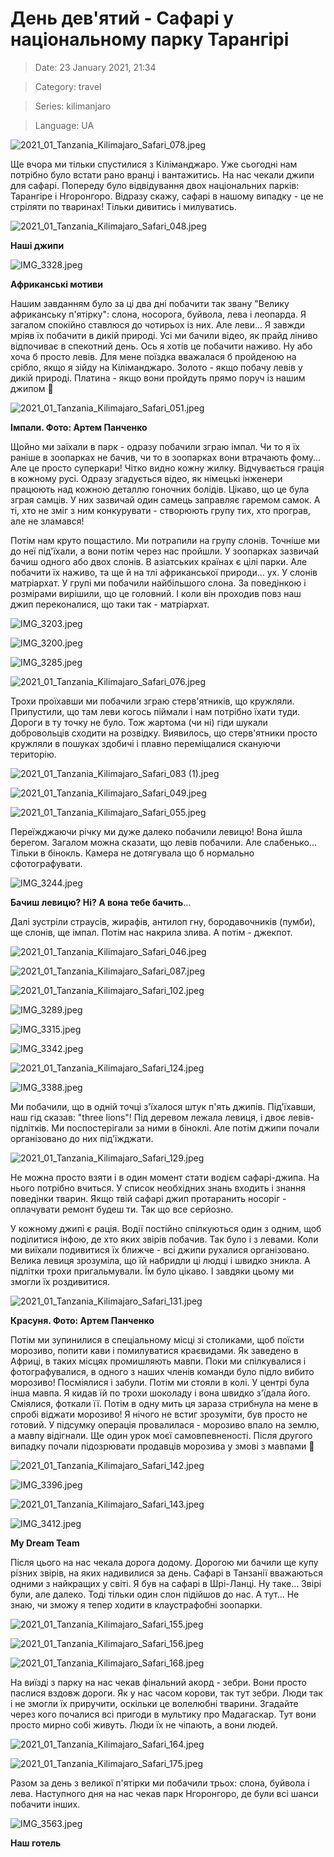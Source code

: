 # День дев'ятий - Сафарі у національному парку Тарангірі

> Date: 23 January 2021, 21:34

> Category: travel

> Series: kilimanjaro

> Language: UA

![2021_01_Tanzania_Kilimajaro_Safari_078.jpeg](https://res.craft.do/user/full/b5a256f3-51ff-c8e5-10fe-9343b6a0451d/doc/50D32B75-8D3B-48EE-8D6F-F407917BDF2F/3C6535CD-3253-460E-8154-6A04903B0BFE_2/tlpQgZqCTjRPbLxDRNK56PBgXfYh1nJNYViI4e2ofX8z/2021_01_Tanzania_Kilimajaro_Safari_078.jpeg)

Ще вчора ми тільки спустилися з Кіліманджаро. Уже сьогодні нам потрібно було встати рано вранці і вантажитись. На нас чекали джипи для сафарі. Попереду було відвідування двох національних парків: Тарангіре і Нгоронгоро. Відразу скажу, сафарі в нашому випадку - це не стріляти по тваринах! Тільки дивитись і милуватись.

![2021_01_Tanzania_Kilimajaro_Safari_048.jpeg](https://res.craft.do/user/full/b5a256f3-51ff-c8e5-10fe-9343b6a0451d/doc/50D32B75-8D3B-48EE-8D6F-F407917BDF2F/83105317-952D-465F-94F8-0362823D1C80_2/BDKuaVdjesrydKoiDgVxjoMBUr6M3dfSj9iBcmVBkk0z/2021_01_Tanzania_Kilimajaro_Safari_048.jpeg)

**Наші джипи**

![IMG_3328.jpeg](https://res.craft.do/user/full/b5a256f3-51ff-c8e5-10fe-9343b6a0451d/doc/50D32B75-8D3B-48EE-8D6F-F407917BDF2F/037F82C7-7819-46F3-88C8-2A05E6946530_2/yg0n0trFpmuyc0xffegL8lfIWCyTEdoFzLdikrKMlGcz/IMG_3328.jpeg)

**Африканські мотиви**

Нашим завданням було за ці два дні побачити так звану "Велику африканську п'ятірку": слона, носорога, буйвола, лева і леопарда. Я загалом спокійно ставлюся до чотирьох із них. Але леви... Я завжди мріяв їх побачити в дикій природі. Усі ми бачили відео, як прайд ліниво відпочиває в спекотний день. Ось я хотів це побачити наживо. Ну або хоча б просто левів. Для мене поїздка вважалася б пройденою на срібло, якщо я зійду на Кіліманджаро. Золото - якщо побачу левів у дикій природі. Платина - якщо вони пройдуть прямо поруч із нашим джипом 🤞

![2021_01_Tanzania_Kilimajaro_Safari_051.jpeg](https://res.craft.do/user/full/b5a256f3-51ff-c8e5-10fe-9343b6a0451d/doc/50D32B75-8D3B-48EE-8D6F-F407917BDF2F/8D0964C5-F857-4AE7-953D-FBBC1F06FFD2_2/5clyuxExe7a2NUg30masL4tYHyn9vSmAuryeYJnmOJEz/2021_01_Tanzania_Kilimajaro_Safari_051.jpeg)

**Імпали. Фото: Артем Панченко**

Щойно ми заїхали в парк - одразу побачили зграю імпал. Чи то я їх раніше в зоопарках не бачив, чи то в зоопарках вони втрачають фому... Але це просто суперкари! Чітко видно кожну жилку. Відчувається грація в кожному русі. Одразу згадується відео, як німецькі інженери працюють над кожною деталлю гоночних болідів. Цікаво, що це була зграя самців. У них зазвичай один самець заправляє гаремом самок. А ті, хто не зміг з ним конкурувати - створюють групу тих, хто програв, але не зламався!

Потім нам круто пощастило. Ми потрапили на групу слонів. Точніше ми до неї під'їхали, а вони потім через нас пройшли. У зоопарках зазвичай бачиш одного або двох слонів. В азіатських країнах є цілі парки. Але побачити їх наживо, та ще й на тлі африканської природи... ух. У слонів матріархат. У групі ми побачили найбільшого слона. За поведінкою і розмірами вирішили, що це головний. І коли він проходив повз наш джип переконалися, що таки так - матріархат.

![IMG_3203.jpeg](https://res.craft.do/user/full/b5a256f3-51ff-c8e5-10fe-9343b6a0451d/41102257-6EF3-4BF1-9494-7B31816CBEEC_2/DkALKVqbwkLqksxKAJxbVbddlYAUYj5kw3SYheTVyxYz/IMG_3203.jpeg)

![IMG_3200.jpeg](https://res.craft.do/user/full/b5a256f3-51ff-c8e5-10fe-9343b6a0451d/89F1F25F-FC0F-4393-BD9B-5DA778E9AFCC_2/OpoAi0JJlxilS8AqCyey6iD9skC8euINHpVOuAWANk8z/IMG_3200.jpeg)

![IMG_3285.jpeg](https://res.craft.do/user/full/b5a256f3-51ff-c8e5-10fe-9343b6a0451d/F82A3FF6-6DEF-45D4-A998-3851B405ED78_2/VYUIWLVOG8NZd4c2yslu38ueAKdMCa7pbboBLymAmrwz/IMG_3285.jpeg)

![2021_01_Tanzania_Kilimajaro_Safari_076.jpeg](https://res.craft.do/user/full/b5a256f3-51ff-c8e5-10fe-9343b6a0451d/doc/50D32B75-8D3B-48EE-8D6F-F407917BDF2F/5F7F1CE3-3F4B-441A-867C-A2ACAC1D2CFE_2/ShdGxFtY0gRwN5zC8yZ1y4ieysd5K5UakNGcMNzYl5gz/2021_01_Tanzania_Kilimajaro_Safari_076.jpeg)

Трохи проїхавши ми побачили зграю стерв'ятників, що кружляли. Припустили, що там леви когось піймали і нам потрібно їхати туди. Дороги в ту точку не було. Тож жартома (чи ні) гіди шукали добровольців сходити на розвідку. Виявилось, що стерв'ятники просто кружляли в пошуках здобичі і плавно переміщалися скануючи територію.

![2021_01_Tanzania_Kilimajaro_Safari_083 (1).jpeg](https://res.craft.do/user/full/b5a256f3-51ff-c8e5-10fe-9343b6a0451d/doc/50D32B75-8D3B-48EE-8D6F-F407917BDF2F/8DEE813D-B9D5-4B83-B1A2-2E81B7DFCE82_2/eljxxffSsD9Poc6TxtbdlCHmdCQdswBxClyok4FGyRsz/2021_01_Tanzania_Kilimajaro_Safari_083%201.jpeg)

![2021_01_Tanzania_Kilimajaro_Safari_049.jpeg](https://res.craft.do/user/full/b5a256f3-51ff-c8e5-10fe-9343b6a0451d/doc/50D32B75-8D3B-48EE-8D6F-F407917BDF2F/07712A70-562E-4171-80C5-44D27B9D7B07_2/zadOPAjdVyVG3PBxoxAOuxkfga790rONMNFvJfZfI5Ez/2021_01_Tanzania_Kilimajaro_Safari_049.jpeg)

![2021_01_Tanzania_Kilimajaro_Safari_055.jpeg](https://res.craft.do/user/full/b5a256f3-51ff-c8e5-10fe-9343b6a0451d/doc/50D32B75-8D3B-48EE-8D6F-F407917BDF2F/A5DC7EF3-462A-4686-A46E-F1F9B7F46FC7_2/baUigqiiTPGHLGbbGhjaeHdBqrR447O6zqxe1jlAAO4z/2021_01_Tanzania_Kilimajaro_Safari_055.jpeg)

Переїжджаючи річку ми дуже далеко побачили левицю! Вона йшла берегом. Загалом можна сказати, що левів побачили. Але слабенько… Тільки в бінокль. Камера не дотягувала що б нормально сфотографувати.

![IMG_3244.jpeg](https://res.craft.do/user/full/b5a256f3-51ff-c8e5-10fe-9343b6a0451d/doc/50D32B75-8D3B-48EE-8D6F-F407917BDF2F/BC4D6586-CD87-43DA-9CEC-04BA6AFA9E9A_2/t8A013aRuORH7wLpAifTtVxV4zo2JfFjxAOXHxz3VJYz/IMG_3244.jpeg)

**Бачиш левицю? Ні? А вона тебе бачить**…

Далі зустріли страусів, жирафів, антилоп гну, бородавочників (пумби), ще слонів, ще імпал. Потім нас накрила злива. А потім - джекпот.

![2021_01_Tanzania_Kilimajaro_Safari_046.jpeg](https://res.craft.do/user/full/b5a256f3-51ff-c8e5-10fe-9343b6a0451d/doc/50D32B75-8D3B-48EE-8D6F-F407917BDF2F/145CB204-AFE2-41AF-BA5F-74A751B03C0D_2/xlFfKcFpzxJh8YDtgRdcclfy8yvwLh48HEYAhPN58JMz/2021_01_Tanzania_Kilimajaro_Safari_046.jpeg)

![2021_01_Tanzania_Kilimajaro_Safari_087.jpeg](https://res.craft.do/user/full/b5a256f3-51ff-c8e5-10fe-9343b6a0451d/doc/50D32B75-8D3B-48EE-8D6F-F407917BDF2F/D5FB626E-9CB3-40EB-BDA9-848CDDBB6B4B_2/Ixe2Vtue1LAeCcvErbNle7DdjZipQriCkyqGpaqesDYz/2021_01_Tanzania_Kilimajaro_Safari_087.jpeg)

![2021_01_Tanzania_Kilimajaro_Safari_102.jpeg](https://res.craft.do/user/full/b5a256f3-51ff-c8e5-10fe-9343b6a0451d/doc/50D32B75-8D3B-48EE-8D6F-F407917BDF2F/62860021-9DC4-4B02-9093-044402CE7889_2/y3NyOGxCXSgZU6HYKxEFKkvzv97JdkkRGnBcRgUXdfIz/2021_01_Tanzania_Kilimajaro_Safari_102.jpeg)

![IMG_3289.jpeg](https://res.craft.do/user/full/b5a256f3-51ff-c8e5-10fe-9343b6a0451d/doc/50D32B75-8D3B-48EE-8D6F-F407917BDF2F/25301A51-9871-438A-8513-9A7881A05662_2/rcpn5dtUNeio2TjdriKxkARtwQvGo4VOKo0mGC0RMuYz/IMG_3289.jpeg)

![IMG_3315.jpeg](https://res.craft.do/user/full/b5a256f3-51ff-c8e5-10fe-9343b6a0451d/doc/50D32B75-8D3B-48EE-8D6F-F407917BDF2F/30D745FB-8AE4-41FB-8B0C-E126612EE56A_2/ctyGV0IBkqhJxfcc9CSBIylQls4A94JtL46CJ2kxo1Iz/IMG_3315.jpeg)

![IMG_3342.jpeg](https://res.craft.do/user/full/b5a256f3-51ff-c8e5-10fe-9343b6a0451d/doc/50D32B75-8D3B-48EE-8D6F-F407917BDF2F/0CA02D31-7F53-443D-B589-12F198216453_2/i569vbytypTU5ECxif21tH9EQtxxxQFscQtolZiyCPgz/IMG_3342.jpeg)

![2021_01_Tanzania_Kilimajaro_Safari_124.jpeg](https://res.craft.do/user/full/b5a256f3-51ff-c8e5-10fe-9343b6a0451d/doc/50D32B75-8D3B-48EE-8D6F-F407917BDF2F/B206A1D8-8950-4943-A838-89907BD38D81_2/DQyCFWU79uy0S2XHPtEu4a6TEU4AkMOB6ZmrbSx1XG8z/2021_01_Tanzania_Kilimajaro_Safari_124.jpeg)

![IMG_3388.jpeg](https://res.craft.do/user/full/b5a256f3-51ff-c8e5-10fe-9343b6a0451d/doc/50D32B75-8D3B-48EE-8D6F-F407917BDF2F/74BC2699-9159-4DB9-943B-672E88E3BFC5_2/oP5GenqHAnxUIKAHw3X4OX1ky7zDrBQb2xbOxntWsdoz/IMG_3388.jpeg)

Ми побачили, що в одній точці з'їхалося штук п'ять джипів. Під'їхавши, наш гід сказав: "three lions"! Під деревом лежала левиця, і двоє левів-підлітків. Ми поспостерігали за ними в біноклі. Але потім джипи почали організовано до них під'їжджати.

![2021_01_Tanzania_Kilimajaro_Safari_129.jpeg](https://res.craft.do/user/full/b5a256f3-51ff-c8e5-10fe-9343b6a0451d/doc/50D32B75-8D3B-48EE-8D6F-F407917BDF2F/BD064B73-8D4B-4365-B900-A78E6B10ECF1_2/0zko56vXr6TOlB1WKs1w5xs3gUh0bNZz2iFPF3iaRvMz/2021_01_Tanzania_Kilimajaro_Safari_129.jpeg)

Не можна просто взяти і в один момент стати водієм сафарі-джипа. На нього потрібно вчиться. У список необхідних знань входить і знання поведінки тварин. Якщо твій сафарі джип протаранить носоріг - оплачувати ремонт будеш ти. Так що все серйозно.

У кожному джипі є рація. Водії постійно спілкуються один з одним, щоб поділитися інфою, де хто яких звірів побачив. Так було і з левами. Коли ми виїхали подивитися їх ближче - всі джипи рухалися організовано. Велика левиця зрозуміла, що їй набридли ці людці і швидко зникла. А підлітки трохи пригальмували. Їм було цікаво. І завдяки цьому ми змогли їх роздивитися.

![2021_01_Tanzania_Kilimajaro_Safari_131.jpeg](https://res.craft.do/user/full/b5a256f3-51ff-c8e5-10fe-9343b6a0451d/doc/50D32B75-8D3B-48EE-8D6F-F407917BDF2F/783325A6-44CF-423D-A3DC-EC3C93B7D826_2/A9ytmAaOlGLAcByK8YRnN0MqD3whsybqCLks3VgY298z/2021_01_Tanzania_Kilimajaro_Safari_131.jpeg)

**Красуня. Фото: Артем Панченко**

Потім ми зупинилися в спеціальному місці зі столиками, щоб поїсти морозиво, попити кави і помилуватися краєвидами. Як заведено в Африці, в таких місцях промишляють мавпи. Поки ми спілкувалися і фотографувалися, в одного з наших членів команди було підло вибито морозиво! Посміялися і забули. Потім ми стояли в колі. У центрі була інша мавпа. Я кидав їй по трохи шоколаду і вона швидко з'їдала його. Сміялися, фоткали її. Потім в одну мить ця зараза стрибнула на мене в спробі віджати морозиво! Я нічого не встиг зрозуміти, був просто не готовий. У підсумку операція провалилася - морозиво впало на землю, а мавпу відігнали. Ще один урок моєї самовпевненості. Після другого випадку почали підозрювати продавців морозива у змові з мавпами 🙂

![2021_01_Tanzania_Kilimajaro_Safari_142.jpeg](https://res.craft.do/user/full/b5a256f3-51ff-c8e5-10fe-9343b6a0451d/doc/50D32B75-8D3B-48EE-8D6F-F407917BDF2F/364EB868-6734-4C3B-A3CA-0E093FD05D7F_2/pnDfzKyHxqT2Od71YO0jfUblCdwHxeSAbr0N8ymamhEz/2021_01_Tanzania_Kilimajaro_Safari_142.jpeg)

![IMG_3396.jpeg](https://res.craft.do/user/full/b5a256f3-51ff-c8e5-10fe-9343b6a0451d/doc/50D32B75-8D3B-48EE-8D6F-F407917BDF2F/0A2B778D-7404-4376-A90F-68F4CC321724_2/WDxI3IKp3pIVrALdkU0SyOaaSVTSd3JpiHq0RnmsqqIz/IMG_3396.jpeg)

![2021_01_Tanzania_Kilimajaro_Safari_143.jpeg](https://res.craft.do/user/full/b5a256f3-51ff-c8e5-10fe-9343b6a0451d/doc/50D32B75-8D3B-48EE-8D6F-F407917BDF2F/6B3066D5-7B20-41D9-84FD-97D534111ACE_2/rSCkGMydCMlZYsVFM80VREmS08Q4jmOLGuWxyeDNaEgz/2021_01_Tanzania_Kilimajaro_Safari_143.jpeg)

![IMG_3412.jpeg](https://res.craft.do/user/full/b5a256f3-51ff-c8e5-10fe-9343b6a0451d/doc/50D32B75-8D3B-48EE-8D6F-F407917BDF2F/1BC44BBB-0CEC-4384-94BE-A9E5091FA5CB_2/vBNOSUifZnwSP4JdyUffSW8ViGXalyBxL6d2hECUV7Az/IMG_3412.jpeg)

**My Dream Team**

Після цього на нас чекала дорога додому. Дорогою ми бачили ще купу різних звірів, на яких надивилися за день. Сафарі в Танзанії вважаються одними з найкращих у світі. Я був на сафарі в Шрі-Ланці. Ну таке... Звірі були, але далеко. Тоді тільки один слон підійшов до нас. А тут... Не знаю, чи зможу я тепер ходити в клаустрафобні зоопарки.

![2021_01_Tanzania_Kilimajaro_Safari_155.jpeg](https://res.craft.do/user/full/b5a256f3-51ff-c8e5-10fe-9343b6a0451d/doc/50D32B75-8D3B-48EE-8D6F-F407917BDF2F/D90E1DF0-3770-470D-ABDC-96D09AD85704_2/f50PDQFwZTpIyNywGwrEcnxiDhogRA93amzOJw0oYnkz/2021_01_Tanzania_Kilimajaro_Safari_155.jpeg)

![2021_01_Tanzania_Kilimajaro_Safari_156.jpeg](https://res.craft.do/user/full/b5a256f3-51ff-c8e5-10fe-9343b6a0451d/doc/50D32B75-8D3B-48EE-8D6F-F407917BDF2F/BD9059EC-008E-4F1B-A42D-9BF446F48069_2/sabxxIpN6p0XIUAeVHBsQV63bWnRtDABlD8F6taxNvIz/2021_01_Tanzania_Kilimajaro_Safari_156.jpeg)

![2021_01_Tanzania_Kilimajaro_Safari_168.jpeg](https://res.craft.do/user/full/b5a256f3-51ff-c8e5-10fe-9343b6a0451d/doc/50D32B75-8D3B-48EE-8D6F-F407917BDF2F/4065BF0D-A69D-4FD6-ABF2-BCDCFE83FBB4_2/EolaSxPxe1pMPjWIH6zoXFiqxn8Ohwqi63lOUhuLlKIz/2021_01_Tanzania_Kilimajaro_Safari_168.jpeg)

На виїзді з парку на нас чекав фінальний акорд - зебри. Вони просто паслися вздовж дороги. Як у нас часом корови, так тут зебри. Люди так і не змогли їх приручити, оскільки це волелюбні тварини. Згадайте через кого почалися всі пригоди в мультику про Мадагаскар. Тут вони просто мирно собі живуть. Люди їх не чіпають, а вони людей.

![2021_01_Tanzania_Kilimajaro_Safari_164.jpeg](https://res.craft.do/user/full/b5a256f3-51ff-c8e5-10fe-9343b6a0451d/doc/50D32B75-8D3B-48EE-8D6F-F407917BDF2F/53658CBB-201E-45F5-BFCD-AB7FF7061D3A_2/dZsyPFCicCWmq0Zuo7uWpFGk2QoNs1ExWiX3sZZauW8z/2021_01_Tanzania_Kilimajaro_Safari_164.jpeg)

![2021_01_Tanzania_Kilimajaro_Safari_175.jpeg](https://res.craft.do/user/full/b5a256f3-51ff-c8e5-10fe-9343b6a0451d/doc/50D32B75-8D3B-48EE-8D6F-F407917BDF2F/C98FD202-78BE-4E9C-8A72-984391431F92_2/QXo4K9vl44Gc9dzWxr1RhUwpFBcyy5yXhdcwnSGwUB0z/2021_01_Tanzania_Kilimajaro_Safari_175.jpeg)

Разом за день з великої п'ятірки ми побачили трьох: слона, буйвола і лева. Наступного дня на нас чекав парк Нгоронгоро, де були всі шанси побачити інших.

![IMG_3563.jpeg](https://res.craft.do/user/full/b5a256f3-51ff-c8e5-10fe-9343b6a0451d/AF8094D8-6E15-4B61-B724-2169B10B330F_2/BpXgspDLjiVN9C1XDcmKQSkpaLlLTYzgEqstgQWLLIcz/IMG_3563.jpeg)

**Наш готель**


